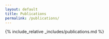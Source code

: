 ```yaml
---
layout: default
title: Publications
permalink: /publications/
---
```


{% include_relative _includes/publications.md %}